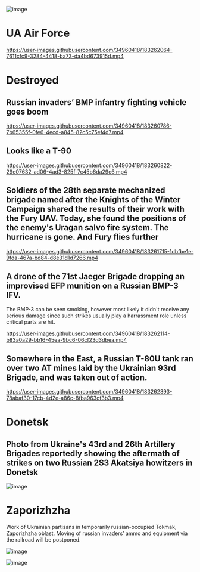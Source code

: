 ![image](https://user-images.githubusercontent.com/34960418/183262022-c3d62ced-bdd2-42a6-9ed2-be2bb7fac6f8.png)


# UA Air Force

https://user-images.githubusercontent.com/34960418/183262064-7611cfc9-3284-4418-ba73-da4bd673915d.mp4


# Destroyed

## Russian invaders’ BMP infantry fighting vehicle goes boom

https://user-images.githubusercontent.com/34960418/183260786-7b65355f-0fe6-4ecd-a845-82c5c75ef4d7.mp4


## Looks like a T-90

https://user-images.githubusercontent.com/34960418/183260822-29e07632-ad06-4ad3-825f-7c45b6da29c6.mp4


## Soldiers of the 28th separate mechanized brigade named after the Knights of the Winter Campaign shared the results of their work with the Fury UAV. Today, she found the positions of the enemy's Uragan salvo fire system. The hurricane is gone. And Fury flies further

https://user-images.githubusercontent.com/34960418/183261715-1dbfbe1e-9fda-467a-bd84-d8e31d1d7266.mp4


## A drone of the 71st Jaeger Brigade dropping an improvised EFP munition on a Russian BMP-3 IFV.

The BMP-3 can be seen smoking, however most likely it didn't receive any serious damage since such strikes usually play a harrassment role unless critical parts are hit.

https://user-images.githubusercontent.com/34960418/183262114-b83a0a29-bb16-45ea-9bc6-06cf23d3dbea.mp4


## Somewhere in the East, a Russian T-80U tank ran over two AT mines laid by the Ukrainian 93rd Brigade, and was taken out of action.

https://user-images.githubusercontent.com/34960418/183262393-78abaf30-17cb-4d2e-a86c-8fba963cf3b3.mp4


# Donetsk

## Photo from Ukraine's 43rd and 26th Artillery Brigades reportedly showing the aftermath of strikes on two Russian 2S3 Akatsiya howitzers in Donetsk

![image](https://user-images.githubusercontent.com/34960418/183262347-71ed9bf1-1967-44d4-9c93-d6444a59f421.png)


# Zaporizhzha

Work of Ukrainian partisans in temporarily russian-occupied Tokmak, Zaporizhzha oblast. Moving of russian invaders’ ammo and equipment via the railroad will be postponed.

![image](https://user-images.githubusercontent.com/34960418/183260993-5c54052e-f659-4560-bd49-aabc466ccaa2.png)

![image](https://user-images.githubusercontent.com/34960418/183260997-71d73080-6de2-438c-b777-088aee7459a6.png)
